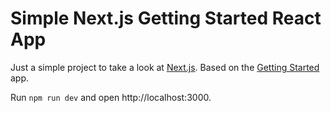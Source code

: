 # Simple Next.js Getting Started React App

Just a simple project to take a look at [Next.js](https://nextjs.org). Based on the [Getting Started](https://nextjs.org/docs/app/getting-started/installation) app.

Run `npm run dev` and open http://localhost:3000.
